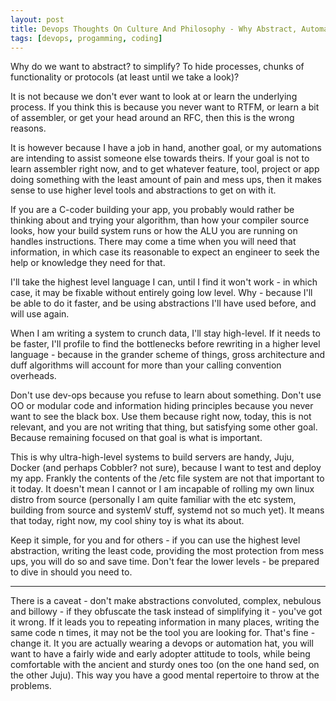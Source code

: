 ```yaml
---
layout: post
title: Devops Thoughts On Culture And Philosophy - Why Abstract, Automate or modularise?
tags: [devops, progamming, coding]
---
```

Why do we want to abstract? to simplify? To hide processes, chunks of functionality or protocols (at least until we take a look)?

It is not because we don't ever want to look at or learn the underlying process. If you think this is because you never want to RTFM, or learn a bit of assembler, or get your head around an RFC, then this is the wrong reasons.

It is however because I have a job in hand, another goal, or my automations are intending to assist someone else towards theirs. If your goal is not to learn assembler right now, and to get whatever feature, tool, project or app doing something with the least amount of pain and mess ups, then it makes sense to use higher level tools and abstractions to get on with it.

If you are a C-coder building your app, you probably would rather be thinking about and trying your algorithm, than how your compiler source looks, how your build system runs or how the ALU you are running on handles instructions. There may come a time when you will need that information, in which case its reasonable to expect an engineer to seek the help or knowledge they need for that.

I'll take the highest level language I can, until I find it won't work - in which case, it may be fixable without entirely going low level. Why - because I'll be able to do it faster, and be using abstractions I'll have used before, and will use again. 

When I am writing a system to crunch data, I'll stay high-level. If it needs to be faster, I'll profile to find the bottlenecks before rewriting in a higher level language - because in the grander scheme of things, gross architecture and duff algorithms will account for more than your calling convention overheads.
 
Don't use dev-ops because you refuse to learn about something. Don't use OO or modular code and information hiding principles because you never want to see the black box. Use them because right now, today, this is not relevant, and you are not writing that thing, but satisfying some other goal. Because remaining focused on that goal is what is important.

This is why ultra-high-level systems to build servers are handy, Juju, Docker (and perhaps Cobbler? not sure), because I want to test and deploy my app. Frankly the contents of the /etc file system are not that important to it today. It doesn't mean I cannot or I am incapable of rolling my own linux distro from source (personally I am quite familiar with the etc system, building from source and systemV stuff, systemd not so much yet). It means that today, right now, my cool shiny toy is what its about.

Keep it simple, for you and for others - if you can use the highest level abstraction, writing the least code, providing the most protection from mess ups, you will do so and save time. Don't fear the lower levels - be prepared to dive in should you need to.

<hr>
There is a caveat - don't make abstractions convoluted, complex, nebulous and billowy - if they obfuscate the task instead of simplifying it - you've got it wrong. If it leads you to repeating information in many places, writing the same code n times, it may not be the tool you are looking for. That's fine - change it. It you are actually wearing a devops or automation hat, you will want to have a fairly wide and early adopter attitude to tools, while being comfortable with the ancient and sturdy ones too (on the one hand sed, on the other Juju). This way you have a good mental repertoire to throw at the problems.
 